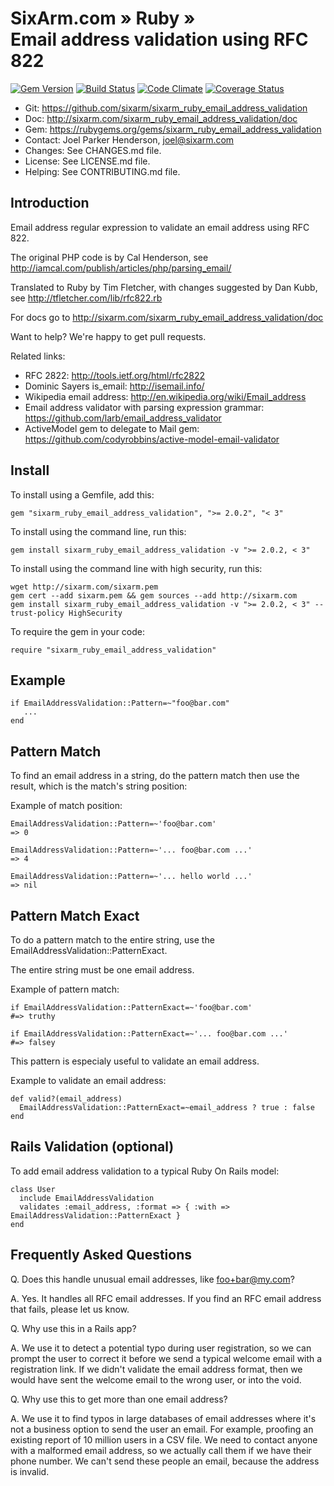 # SixArm.com » Ruby » <br> Email address validation using RFC 822

<!--HEADER-OPEN-->

[![Gem Version](https://badge.fury.io/rb/sixarm_ruby_email_address_validation.svg)](http://badge.fury.io/rb/sixarm_ruby_email_address_validation)
[![Build Status](https://travis-ci.org/SixArm/sixarm_ruby_email_address_validation.png)](https://travis-ci.org/SixArm/sixarm_ruby_email_address_validation)
[![Code Climate](https://codeclimate.com/github/SixArm/sixarm_ruby_email_address_validation.png)](https://codeclimate.com/github/SixArm/sixarm_ruby_email_address_validation)
[![Coverage Status](https://coveralls.io/repos/SixArm/sixarm_ruby_email_address_validation/badge.svg?branch=master&service=github)](https://coveralls.io/github/SixArm/sixarm_ruby_email_address_validation?branch=master)

* Git: <https://github.com/sixarm/sixarm_ruby_email_address_validation>
* Doc: <http://sixarm.com/sixarm_ruby_email_address_validation/doc>
* Gem: <https://rubygems.org/gems/sixarm_ruby_email_address_validation>
* Contact: Joel Parker Henderson, <joel@sixarm.com>
* Changes: See CHANGES.md file.
* License: See LICENSE.md file.
* Helping: See CONTRIBUTING.md file.

<!--HEADER-SHUT-->


## Introduction

Email address regular expression to validate an email address using RFC 822.

The original PHP code is by Cal Henderson, see http://iamcal.com/publish/articles/php/parsing_email/

Translated to Ruby by Tim Fletcher, with changes suggested by Dan Kubb, see http://tfletcher.com/lib/rfc822.rb

For docs go to <http://sixarm.com/sixarm_ruby_email_address_validation/doc>

Want to help? We're happy to get pull requests.

Related links:

  * RFC 2822: http://tools.ietf.org/html/rfc2822
  * Dominic Sayers is_email: http://isemail.info/
  * Wikipedia email address: http://en.wikipedia.org/wiki/Email_address
  * Email address validator with parsing expression grammar: https://github.com/larb/email_address_validator
  * ActiveModel gem to delegate to Mail gem: https://github.com/codyrobbins/active-model-email-validator


<!--INSTALL-OPEN-->

## Install

To install using a Gemfile, add this:

    gem "sixarm_ruby_email_address_validation", ">= 2.0.2", "< 3"

To install using the command line, run this:

    gem install sixarm_ruby_email_address_validation -v ">= 2.0.2, < 3"

To install using the command line with high security, run this:

    wget http://sixarm.com/sixarm.pem
    gem cert --add sixarm.pem && gem sources --add http://sixarm.com
    gem install sixarm_ruby_email_address_validation -v ">= 2.0.2, < 3" --trust-policy HighSecurity

To require the gem in your code:

    require "sixarm_ruby_email_address_validation"

<!--INSTALL-SHUT-->


## Example

    if EmailAddressValidation::Pattern=~"foo@bar.com"
       ...
    end


## Pattern Match

To find an email address in a string, do the pattern match
then use the result, which is the match's string position:

Example of match position:

    EmailAddressValidation::Pattern=~'foo@bar.com'
    => 0

    EmailAddressValidation::Pattern=~'... foo@bar.com ...'
    => 4

    EmailAddressValidation::Pattern=~'... hello world ...'
    => nil


## Pattern Match Exact

To do a pattern match to the entire string, use the EmailAddressValidation::PatternExact.

The entire string must be one email address.

Example of pattern match:

    if EmailAddressValidation::PatternExact=~'foo@bar.com'
    #=> truthy

    if EmailAddressValidation::PatternExact=~'... foo@bar.com ...'
    #=> falsey

This pattern is especialy useful to validate an email address.

Example to validate an email address:

    def valid?(email_address)
      EmailAddressValidation::PatternExact=~email_address ? true : false
    end


## Rails Validation (optional)

To add email address validation to a typical Ruby On Rails model:

    class User
      include EmailAddressValidation
      validates :email_address, :format => { :with => EmailAddressValidation::PatternExact }
    end


## Frequently Asked Questions

Q. Does this handle unusual email addresses, like foo+bar@my.com?

A. Yes. It handles all RFC email addresses. If you find an RFC email address that fails, please let us know.

Q. Why use this in a Rails app?

A. We use it to detect a potential typo during user registration, so we can prompt the user to correct it before we send a typical welcome email with a registration link. If we didn't validate the email address format, then we would have sent the welcome email to the wrong user, or into the void.

Q. Why use this to get more than one email address?

A. We use it to find typos in large databases of email addresses where it's not a business option to send the user an email. For example, proofing an existing report of 10 million users in a CSV file. We need to contact anyone with a malformed email address, so we actually call them if we have their phone number. We can't send these people an email, because the address is invalid.

